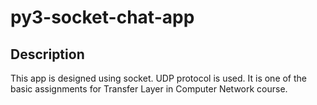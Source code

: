 # py3-socket-chat-app

## Description 
This app is designed using socket. UDP protocol is used.
It is one of the basic assignments for Transfer Layer in Computer Network course.
